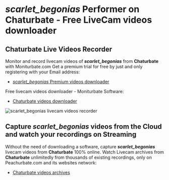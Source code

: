 # _scarlet_begonias_ Performer on Chaturbate - Free LiveCam videos downloader

## Chaturbate Live Videos Recorder

Monitor and record livecam videos of **_scarlet_begonias_** from **Chaturbate** with Moniturbate.com
Get a premium trial for free by just and only registering with your Email address:
* [_scarlet_begonias_ Premium videos downloader](https://moniturbate.com/request-demo-licence-key.html)

Free livecam videos downloader - Moniturbate Software:
* [Chaturbate videos downloader](https://moniturbate.com/moniturbate-download-software.html)

![_scarlet_begonias_ livecam videos recorder](https://peachurnet.com/templates/moniturbate-software.png)


## Capture _scarlet_begonias_ videos from the Cloud and watch your recordings on Streaming

Without the need of downloading a software, capture **_scarlet_begonias_** livecam videos from **Chaturbate** 100% online.
Watch Livecam archives from **Chaturbate** unlimitedly from thousands of existing recordings, only on Peachurbate.com and its websites network:
* [Chaturbate videos archives](https://peachurnet.com/)